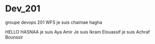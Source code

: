 # Dev_201

groupe devops 201 WFS
je suis chaimae hagha


HELLO HASNAA
je suis Aya Amir 
Je suis Ikram Elouassif
je suis Achraf Bounssir




